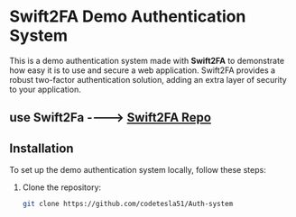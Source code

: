 # Swift2FA Demo Authentication System

This is a demo authentication system made with **Swift2FA** to demonstrate how easy it is to use and secure a web application. Swift2FA provides a robust two-factor authentication solution, adding an extra layer of security to your application.

## use Swift2Fa ---->   [Swift2FA Repo](https://github.com/codetesla51/swift2FA)

## Installation

To set up the demo authentication system locally, follow these steps:

1. Clone the repository:
   ```bash
   git clone https://github.com/codetesla51/Auth-system